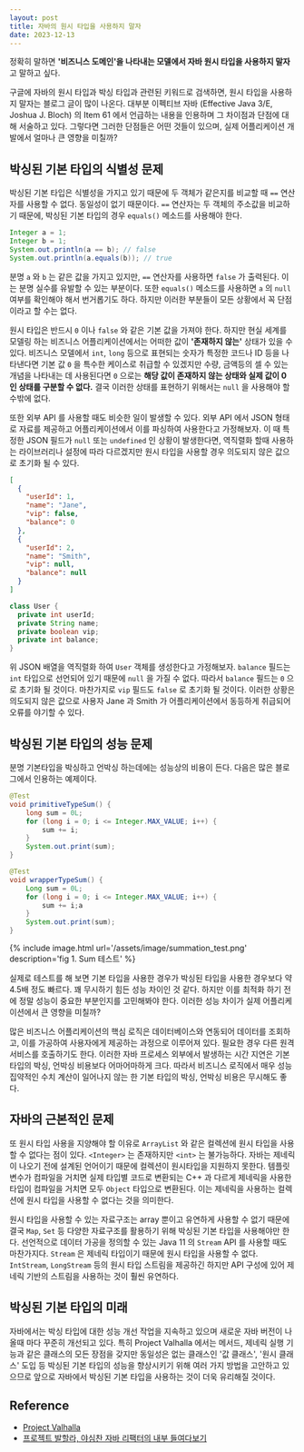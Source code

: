 ```yaml
---
layout: post
title: 자바의 원시 타입을 사용하지 말자
date: 2023-12-13
---
```


정확히 말하면 **'비즈니스 도메인'을 나타내는 모델에서 자바 원시 타입을 사용하지 말자**고 말하고 싶다.

구글에 자바의 원시 타입과 박싱 타입과 관련된 키워드로 검색하면, 원시 타입을 사용하지 말자는 블로그 글이 많이 나온다. 대부분 이펙티브 자바 (Effective Java 3/E, Joshua J. Bloch) 의 Item 61 에서 언급하는 내용을 인용하며 그 차이점과 단점에 대해 서술하고 있다. 그렇다면 그러한 단점들은 어떤 것들이 있으며, 실제 어플리케이션 개발에서 얼마나 큰 영향을 미칠까?

## 박싱된 기본 타입의 식별성 문제

박싱된 기본 타입은 식별성을 가지고 있기 때문에 두 객체가 같은지를 비교할 때 `==` 연산자를 사용할 수 없다. 동일성이 없기 때문이다. `==` 연산자는 두 객체의 주소값을 비교하기 때문에, 박싱된 기본 타입의 경우 `equals()` 메소드를 사용해야 한다.

```java
Integer a = 1;
Integer b = 1;
System.out.println(a == b); // false
System.out.println(a.equals(b)); // true
```

분명 `a` 와 `b` 는 같은 값을 가지고 있지만, `==` 연산자를 사용하면 `false` 가 출력된다. 이는 분명 실수를 유발할 수 있는 부분이다. 또한 `equals()` 메소드를 사용하면 `a` 의 `null` 여부를 확인해야 해서 번거롭기도 하다. 하지만 이러한 부분들이 모든 상황에서 꼭 단점이라고 할 수는 없다.

원시 타입은 반드시 `0` 이나 `false` 와 같은 기본 값을 가져야 한다. 하지만 현실 세계를 모델링 하는 비즈니스 어플리케이션에서는 어떠한 값이 **'존재하지 않는'** 상태가 있을 수 있다. 비즈니스 모델에서 `int`, `long` 등으로 표현되는 숫자가 특정한 코드나 ID 등을 나타낸다면 기본 값 `0` 을 특수한 케이스로 취급할 수 있겠지만 수량, 금액등의 셀 수 있는 개념을 나타내는 데 사용된다면 `0` 으로는 **해당 값이 존재하지 않는 상태와 실제 값이 0 인 상태를 구분할 수 없다.** 결국 이러한 상태를 표현하기 위해서는 `null` 을 사용해야 할 수밖에 없다.

또한 외부 API 를 사용할 때도 비슷한 일이 발생할 수 있다. 외부 API 에서 JSON 형태로 자료를 제공하고 어플리케이션에서 이를 파싱하여 사용한다고 가정해보자. 이 때 특정한 JSON 필드가 `null` 또는 `undefined` 인 상황이 발생한다면, 역직렬화 할때 사용하는 라이브러리나 설정에 따라 다르겠지만 원시 타입을 사용할 경우 의도되지 않은 값으로 초기화 될 수 있다.

```json
[
  {
    "userId": 1,
    "name": "Jane",
    "vip": false,
    "balance": 0
  },
  {
    "userId": 2,
    "name": "Smith",
    "vip": null,
    "balance": null
  }
]
```

```java
class User {
  private int userId;
  private String name;
  private boolean vip;
  private int balance;
}
```

위 JSON 배열을 역직렬화 하여 `User` 객체를 생성한다고 가정해보자. `balance` 필드는 `int` 타입으로 선언되어 있기 때문에 `null` 을 가질 수 없다. 따라서 `balance` 필드는 `0` 으로 초기화 될 것이다. 마찬가지로 `vip` 필드도 `false` 로 초기화 될 것이다. 이러한 상황은 의도되지 않은 값으로 사용자 Jane 과 Smith 가 어플리케이션에서 동등하게 취급되어 오류를 야기할 수 있다.


## 박싱된 기본 타입의 성능 문제

분명 기본타입을 박싱하고 언박싱 하는데에는 성능상의 비용이 든다. 다음은 많은 블로그에서 인용하는 예제이다.

```java
@Test
void primitiveTypeSum() {
    long sum = 0L;
    for (long i = 0; i <= Integer.MAX_VALUE; i++) {
        sum += i;
    }
    System.out.print(sum);
}

@Test
void wrapperTypeSum() {
    Long sum = 0L;
    for (long i = 0; i <= Integer.MAX_VALUE; i++) {
        sum += i;a
    }
    System.out.print(sum);
}
```

{% include image.html url='/assets/image/summation_test.png' description='fig 1. Sum 테스트' %}

실제로 테스트를 해 보면 기본 타입을 사용한 경우가 박싱된 타입을 사용한 경우보다 약 4.5배 정도 빠르다. 꽤 무시하기 힘든 성능 차이인 것 같다. 하지만 이를 최적화 하기 전에 정말 성능이 중요한 부분인지를 고민해봐야 한다. 이러한 성능 차이가 실제 어플리케이션에서 큰 영향을 미칠까?

많은 비즈니스 어플리케이션의 핵심 로직은 데이터베이스와 연동되어 데이터를 조회하고, 이를 가공하여 사용자에게 제공하는 과정으로 이루어져 있다. 필요한 경우 다른 원격 서비스를 호출하기도 한다. 이러한 자바 프로세스 외부에서 발생하는 시간 지연은 기본 타입의 박싱, 언박싱 비용보다 어마어마하게 크다. 따라서 비즈니스 로직에서 매우 성능 집약적인 수치 계산이 일어나지 않는 한 기본 타입의 박싱, 언박싱 비용은 무시해도 좋다.

## 자바의 근본적인 문제

또 원시 타입 사용을 지양해야 할 이유로 `ArrayList` 와 같은 컬렉션에 원시 타입을 사용할 수 없다는 점이 있다. `<Integer>` 는 존재하지만 `<int>` 는 불가능하다. 자바는 제네릭이 나오기 전에 설계된 언어이기 때문에 컬렉션이 원시타입을 지원하지 못한다. 템플릿 변수가 컴파일을 거치면 실제 타입별 코드로 변환되는 C++ 과 다르게 제네릭을 사용한 타입이 컴파일을 거치면 모두 `Object` 타입으로 변환된다. 이는 제네릭을 사용하는 컬렉션에 원시 타입을 사용할 수 없다는 것을 의미한다.

원시 타입을 사용할 수 있는 자료구조는 array 뿐이고 유연하게 사용할 수 없기 때문에 결국 `Map`, `Set` 등 다양한 자료구조를 활용하기 위해 박싱된 기본 타입을 사용해야만 한다. 선언적으로 데이터 가공을 정의할 수 있는 Java 11 의 `Stream` API 를 사용할 때도 마찬가지다. `Stream` 은 제네릭 타입이기 때문에 원시 타입을 사용할 수 없다. `IntStream`, `LongStream` 등의 원시 타입 스트림을 제공하긴 하지만 API 구성에 있어 제네릭 기반의 스트림을 사용하는 것이 훨씬 유연하다.


## 박싱된 기본 타입의 미래

자바에서는 박싱 타입에 대한 성능 개선 작업을 지속하고 있으며 새로운 자바 버전이 나올때 마다 꾸준히 개선되고 있다. 특히 Project Valhalla 에서는 메서드, 제네릭 실행 기능과 같은 클래스의 모든 장점을 갖지만 동일성은 없는 클래스인 '값 클래스', '원시 클래스' 도입 등 박싱된 기본 타입의 성능을 향상시키기 위해 여러 가지 방법을 고안하고 있으므로 앞으로 자바에서 박싱된 기본 타입을 사용하는 것이 더욱 유리해질 것이다.


## Reference

* [Project Valhalla](https://openjdk.org/projects/valhalla)
* [프로젝트 발할라, 야심찬 자바 리팩터의 내부 들여다보기](https://www.itworld.co.kr/news/278617)